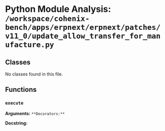 # Python Module Analysis: `/workspace/cohenix-bench/apps/erpnext/erpnext/patches/v11_0/update_allow_transfer_for_manufacture.py`

## Classes

No classes found in this file.


## Functions

### `execute`
**Arguments:** ``
**Decorators:** ``

**Docstring:**
```

```

